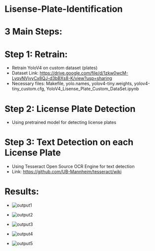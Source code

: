# Lisense-Plate-Identification
# 3 Main Steps:
# Step 1: Retrain:
- Retrain YoloV4 on custom dataset (plates)
- Dataset Link: https://drive.google.com/file/d/1zkw0wcM-LyqvNVjvyCx8QJ-d3bBXs8-K/view?usp=sharing
- Necessary files: Makefile, yolo.names, yolov4-tiny.weights, yolov4-tiny_custom.cfg, YoloV4_Lisense_Plate_Custom_DataSet.ipynb

# Step 2: License Plate Detection
- Using pretrained model for detecting license plates

# Step 3: Text Detection on each License Plate
- Using Tesseract Open Source OCR Engine for text detection
- Link: https://github.com/UB-Mannheim/tesseract/wiki
# Results:
- ![output1](https://user-images.githubusercontent.com/52019849/115317915-9e308880-a1b7-11eb-9ba8-ec9695171b7e.PNG)

- ![output2](https://user-images.githubusercontent.com/52019849/115317930-a7b9f080-a1b7-11eb-8eb2-754d64744df5.PNG)

- ![output3](https://user-images.githubusercontent.com/52019849/115317940-aab4e100-a1b7-11eb-8c84-bdce983caa73.PNG)

- ![output4](https://user-images.githubusercontent.com/52019849/115317947-af799500-a1b7-11eb-8acc-37184cd4de7d.PNG)

- ![output5](https://user-images.githubusercontent.com/52019849/115317987-bf917480-a1b7-11eb-8489-20d872a38fa1.PNG)



